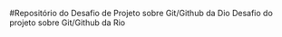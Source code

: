 #Repositório do Desafio de Projeto sobre Git/Github da Dio
Desafio do projeto sobre Git/Github da Rio
